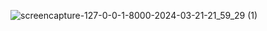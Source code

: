 ![screencapture-127-0-0-1-8000-2024-03-21-21_59_29 (1)](https://github.com/samriddaxdev/Weather_App_Using_Django/assets/84239594/fd00aed2-09fc-4155-a61e-e6046cf4a890)
